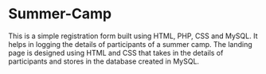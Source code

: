 # Summer-Camp

This is a simple registration form built using HTML, PHP, CSS and MySQL. 
It helps in logging the details of participants of a summer camp. 
The landing page is designed using HTML and CSS that takes in the details of participants and stores in the database created in MySQL.
